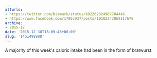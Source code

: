 ```yaml
---
alturls:
- https://twitter.com/bismark/status/682262324967784448
- https://www.facebook.com/17803937/posts/10102343069117679
archive:
- 2015-12
date: '2015-12-30T18:09:48+00:00'
slug: '1451498988'
---
```


A majority of this week's caloric intake had been in the form of bratwurst.

